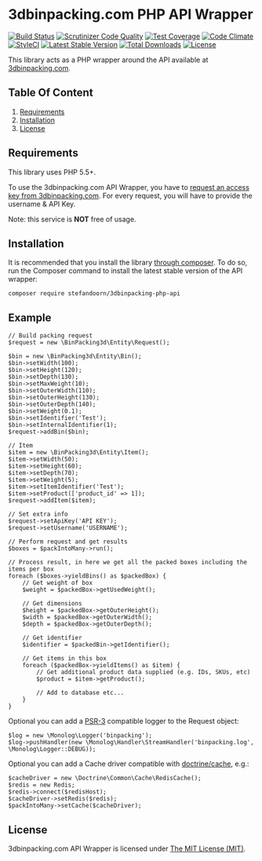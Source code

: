# 3dbinpacking.com PHP API Wrapper

[![Build Status](https://api.travis-ci.org/stefandoorn/3dbinpacking-php-api.svg?branch=master)](https://travis-ci.org/stefandoorn/3dbinpacking-php-api)
[![Scrutinizer Code Quality](https://scrutinizer-ci.com/g/stefandoorn/3dbinpacking-php-api/badges/quality-score.png?b=master)](https://scrutinizer-ci.com/g/stefandoorn/3dbinpacking-php-api/?branch=master)
[![Test Coverage](https://codeclimate.com/github/stefandoorn/3dbinpacking-php-api/badges/coverage.svg)](https://codeclimate.com/github/stefandoorn/3dbinpacking-php-api/coverage)
[![Code Climate](https://codeclimate.com/github/stefandoorn/3dbinpacking-php-api/badges/gpa.svg)](https://codeclimate.com/github/stefandoorn/3dbinpacking-php-api)
[![StyleCI](https://styleci.io/repos/45122563/shield)](https://styleci.io/repos/45122563)
[![Latest Stable Version](http://img.shields.io/packagist/v/stefandoorn/3dbinpacking-php-api.svg?style=flat)](https://packagist.org/packages/stefandoorn/3dbinpacking-php-api)
[![Total Downloads](https://img.shields.io/packagist/dt/stefandoorn/3dbinpacking-php-api.svg?style=flat)](https://packagist.org/packages/stefandoorn/3dbinpacking-php-api)
[![License](https://img.shields.io/packagist/l/stefandoorn/3dbinpacking-php-api.svg?style=flat)](https://packagist.org/packages/stefandoorn/3dbinpacking-php-api)

This library acts as a PHP wrapper around the API available at [3dbinpacking.com](http://www.3dbinpacking.com).

## Table Of Content

1. [Requirements](#requirements)
2. [Installation](#installation)
3. [License](#license-section)

<a name="requirements"></a>
## Requirements

This library uses PHP 5.5+.

To use the 3dbinpacking.com API Wrapper, you have to [request an access key from 3dbinpacking.com](http://www.3dbinpacking.com). For every request,
you will have to provide the username & API Key.

Note: this service is **NOT** free of usage.

<a name="installation"></a>
## Installation

It is recommended that you install the library [through composer](http://getcomposer.org/). To do so,
run the Composer command to install the latest stable version of the API wrapper:

```shell
composer require stefandoorn/3dbinpacking-php-api
```

## Example

````
// Build packing request
$request = new \BinPacking3d\Entity\Request();

$bin = new \BinPacking3d\Entity\Bin();
$bin->setWidth(100);
$bin->setHeight(120);
$bin->setDepth(130);
$bin->setMaxWeight(10);
$bin->setOuterWidth(110);
$bin->setOuterHeight(130);
$bin->setOuterDepth(140);
$bin->setWeight(0.1);
$bin->setIdentifier('Test');
$bin->setInternalIdentifier(1);
$request->addBin($bin);

// Item
$item = new \BinPacking3d\Entity\Item();
$item->setWidth(50);
$item->setHeight(60);
$item->setDepth(70);
$item->setWeight(5);
$item->setItemIdentifier('Test');
$item->setProduct(['product_id' => 1]);
$request->addItem($item);

// Set extra info
$request->setApiKey('API KEY');
$request->setUsername('USERNAME');

// Perform request and get results
$boxes = $packIntoMany->run();

// Process result, in here we get all the packed boxes including the items per box
foreach ($boxes->yieldBins() as $packedBox) {
    // Get weight of box
    $weight = $packedBox->getUsedWeight();

    // Get dimensions
    $height = $packedBox->getOuterHeight();
    $width = $packedBox->getOuterWidth();
    $depth = $packedBox->getOuterDepth();

    // Get identifier
    $identifier = $packedBin->getIdentifier();

    // Get items in this box
    foreach ($packedBox->yieldItems() as $item) {
    	// Get additional product data supplied (e.g. IDs, SKUs, etc)
    	$product = $item->getProduct();

    	// Add to database etc...
    }
}
````

Optional you can add a [PSR-3](https://github.com/php-fig/fig-standards/blob/master/accepted/PSR-3-logger-interface.md) compatible logger to the Request object:

````
$log = new \Monolog\Logger('binpacking');
$log->pushHandler(new \Monolog\Handler\StreamHandler('binpacking.log', \Monolog\Logger::DEBUG));
````

Optional you can add a Cache driver compatible with [doctrine/cache](https://github.com/doctrine/cache), e.g.:

````
$cacheDriver = new \Doctrine\Common\Cache\RedisCache();
$redis = new Redis;
$redis->connect($redisHost);
$cacheDriver->setRedis($redis);
$packIntoMany->setCache($cacheDriver);
````

<a name="license-section"></a>
## License

3dbinpacking.com API Wrapper is licensed under [The MIT License (MIT)](LICENSE).
